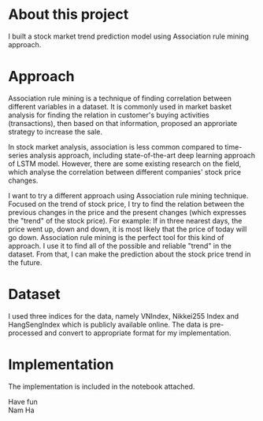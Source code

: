 # About this project
I built a stock market trend prediction model using Association rule mining approach.

# Approach
Association rule mining is a technique of finding correlation between different variables in a dataset. It is commonly used in market basket analysis for finding the relation in customer's buying activities (transactions), then based on that information, proposed an approriate strategy to increase the sale.

In stock market analysis, association is less common compared to time-series analysis approach, including state-of-the-art deep learning approach of LSTM model. However, there are some existing research on the field, which analyse the correlation between different companies' stock price changes.

I want to try a different approach using Association rule mining technique. Focused on the trend of stock price, I try to find the relation between the previous changes in the price and the present changes (which expresses the "trend" of the stock price). For example: If in three nearest days, the price went up, down and down, it is most likely that the price of today will go down. Association rule mining is the perfect tool for this kind of approach. I use it to find all of the possible and reliable "trend" in the dataset. From that, I can make the prediction about the stock price trend in the future.

# Dataset
I used three indices for the data, namely VNIndex, Nikkei255 Index and HangSengIndex which is publicly available online. The data is pre-processed and convert to appropriate format for my implementation.

# Implementation
The implementation is included in the notebook attached. 

Have fun\
Nam Ha
